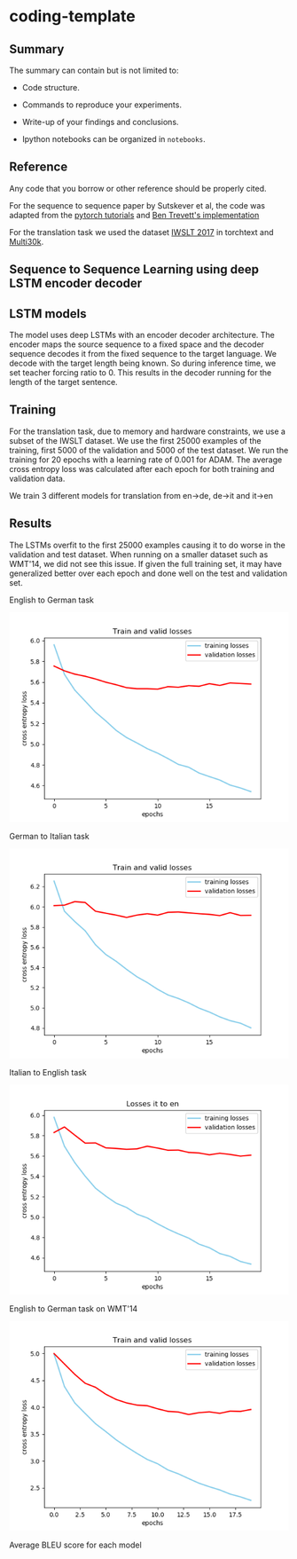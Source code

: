 # coding-template

## Summary

The summary can contain but is not limited to:

- Code structure.

- Commands to reproduce your experiments.

- Write-up of your findings and conclusions.

- Ipython notebooks can be organized in `notebooks`.

## Reference

Any code that you borrow or other reference should be properly cited.

For the sequence to sequence paper by Sutskever et al, the code was adapted from the [pytorch tutorials](https://pytorch.org/tutorials/beginner/translation_transformer.html) and [Ben Trevett's implementation](https://github.com/bentrevett/pytorch-seq2seq/blob/master/1%20-%20Sequence%20to%20Sequence%20Learning%20with%20Neural%20Networks.ipynb)


For the translation task we used the dataset [IWSLT 2017](https://pytorch.org/text/stable/datasets.html#iwslt2017) in torchtext and [Multi30k](https://pytorch.org/text/stable/datasets.html#multi30k).





## Sequence to Sequence Learning using deep LSTM encoder decoder

## LSTM models

The model uses deep LSTMs with an encoder decoder architecture. The encoder maps the source sequence to a fixed space and the decoder sequence decodes it from the fixed sequence to the target language. We decode with the target length being known. So during inference time, we set teacher forcing ratio to 0. This results in the decoder running for the length of the target sentence.

## Training
For the translation task, due to memory and hardware constraints, we use a subset of the IWSLT dataset. We use the first 25000 examples of the training, first 5000 of the validation and 5000 of the test dataset. We run the training for 20 epochs with a learning rate of 0.001 for ADAM. The average cross entropy loss was calculated after each epoch for both training and validation data.

We train 3 different models for translation from en->de, de->it and it->en

## Results

The LSTMs overfit to the first 25000 examples causing it to do worse in the validation and test dataset. When running on a smaller dataset such as WMT'14, we did not see this issue. If given the full training set, it may have generalized better over each epoch and done well on the test and validation set.

English to German task

![LSTM training losses for English to German](./images/seq2seq_losses_epochs20_en_de.png)

German to Italian task

![LSTM training losses for German to Italian](./images/seq2seq_losses_epochs20_de_it.png)

Italian to English task

![LSTM training losses for Italian to English](./images/seq2seq_losses_epochs20_it_en.png)

English to German task on WMT'14

![LSTM training losses for English to German](./images/seq2seq_losses_epochs20_en_de_wmt14.png)

Average BLEU score for each model

